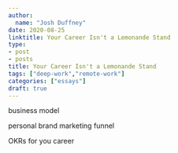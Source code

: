 ```yaml
---
author:
  name: "Josh Duffney"
date: 2020-08-25
linktitle: Your Career Isn't a Lemonande Stand
type:
- post
- posts
title: Your Career Isn't a Lemonande Stand
tags: ["deep-work","remote-work"]
categories: ["essays"]
draft: true
---
```


business model

personal brand marketing funnel

OKRs for you career